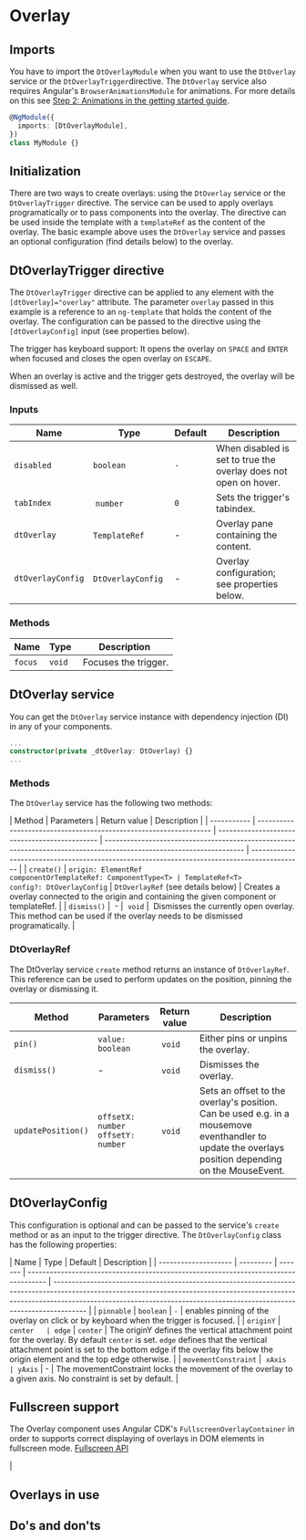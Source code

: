 # Overlay

<ba-ux-snippet name="overlay-intro"></ba-ux-snippet>

<ba-live-example name="DtExampleOverlayDefault"></ba-live-example>

## Imports

You have to import the `DtOverlayModule` when you want to use the `DtOverlay`
service or the `DtOverlayTrigger`directive. The `DtOverlay` service also
requires Angular's `BrowserAnimationsModule` for animations. For more details on
this see
[Step 2: Animations in the getting started guide](https://barista.dynatrace.com/components/get-started/#step-2-animations).

```typescript
@NgModule({
  imports: [DtOverlayModule],
})
class MyModule {}
```

## Initialization

There are two ways to create overlays: using the `DtOverlay` service or the
`DtOverlayTrigger` directive. The service can be used to apply overlays
programatically or to pass components into the overlay. The directive can be
used inside the template with a `templateRef` as the content of the overlay. The
basic example above uses the `DtOverlay` service and passes an optional
configuration (find details below) to the overlay.

## DtOverlayTrigger directive

The `DtOverlayTrigger` directive can be applied to any element with the
`[dtOverlay]="overlay"` attribute. The parameter `overlay` passed in this
example is a reference to an `ng-template` that holds the content of the
overlay. The configuration can be passed to the directive using the
`[dtOverlayConfig]` input (see properties below).

The trigger has keyboard support: It opens the overlay on `SPACE` and `ENTER`
when focused and closes the open overlay on `ESCAPE`.

When an overlay is active and the trigger gets destroyed, the overlay will be
dismissed as well.

### Inputs

| Name              | Type               | Default | Description                                                      |
| ----------------- | ------------------ | ------- | ---------------------------------------------------------------- |
| `disabled`        | `boolean`          | `-`     | When disabled is set to true the overlay does not open on hover. |
| `tabIndex`        |  `number`          | `0`     | Sets the trigger's tabindex.                                     |
| `dtOverlay`       | `TemplateRef`      | -       | Overlay pane containing the content.                             |
| `dtOverlayConfig` | `DtOverlayConfig`  | -       | Overlay configuration; see properties below.                     |

### Methods

| Name    | Type   | Description           |
| ------- | ------ | --------------------- |
| `focus` | `void` |  Focuses the trigger. |

## DtOverlay service

You can get the `DtOverlay` service instance with dependency injection (DI) in
any of your components.

```typescript
...
constructor(private _dtOverlay: DtOverlay) {}
...
```

### Methods

The `DtOverlay` service has the following two methods:

| Method      | Parameters                                                        | Return value                                  | Description                                                                                                          |
| ----------- | ----------------------------------------------------------------- | --------------------------------------------- | -------------------------------------------------------------------------------------------------------------------- | -------------------------------------------------------------------------------------------- |
| `create()`  | `origin: ElementRef`<br>`componentOrTemplateRef: ComponentType<T> | TemplateRef<T>`<br>`config?: DtOverlayConfig` | `DtOverlayRef` (see details below)                                                                                   | Creates a overlay connected to the origin and containing the given component or templateRef. |
| `dismiss()` |  -                                                                |  `void`                                       |  Dismisses the currently open overlay. This method can be used if the overlay needs to be dismissed programatically. |

<ba-live-example name="DtExampleOverlayProgrammatic"></ba-live-example>

### DtOverlayRef

The DtOverlay service `create` method returns an instance of `DtOverlayRef`.
This reference can be used to perform updates on the position, pinning the
overlay or dismissing it.

| Method             | Parameters                               | Return value | Description                                                                                                                                          |
| ------------------ | ---------------------------------------- | ------------ | ---------------------------------------------------------------------------------------------------------------------------------------------------- |
| `pin()`            | `value: boolean`                         |  `void`      | Either pins or unpins the overlay.                                                                                                                   |
| `dismiss()`        | -                                        |  `void`      | Dismisses the overlay.                                                                                                                               |
| `updatePosition()` | `offsetX: number` <br> `offsetY: number` |  `void`      | Sets an offset to the overlay's position. Can be used e.g. in a mousemove eventhandler to update the overlays position depending on the MouseEvent.  |

## DtOverlayConfig

This configuration is optional and can be passed to the service's `create`
method or as an input to the trigger directive. The `DtOverlayConfig` class has
the following properties:

| Name                 | Type      | Default | Description                                                                         |
| -------------------- | --------- | ------- | ----------------------------------------------------------------------------------- | --------------------------------------------------------------------------------------------------------------------------------------------------------------------------------------------------------------------------------------------------- |
| `pinnable`           | `boolean` | `-`     | enables pinning of the overlay on click or by keyboard when the trigger is focused. |
| `originY`            | `center   | edge`   | `center`                                                                            | The originY defines the vertical attachment point for the overlay. By default `center` is set. `edge` defines that the vertical attachment point is set to the bottom edge if the overlay fits below the origin element and the top edge otherwise. |
| `movementConstraint` |  `xAxis   | yAxis`  | -                                                                                   | The movementConstraint locks the movement of the overlay to a given axis. No constraint is set by default.                                                                                                                                          |

## Fullscreen support

The Overlay component uses Angular CDK's `FullscreenOverlayContainer` in order
to supports correct displaying of overlays in DOM elements in fullscreen mode.
[Fullscreen API](https://developer.mozilla.org/en-US/docs/Web/API/Element/requestFullScreen)

<ba-live-example name="DtExampleOverlayFullscreen"></ba-live-example> |

## Overlays in use

<ba-ux-snippet name="overlay-in-use"></ba-ux-snippet>

## Do's and don'ts

<ba-ux-snippet name="overlay-dos-donts"></ba-ux-snippet>
